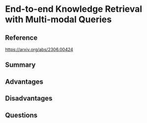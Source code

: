 # End-to-end Knowledge Retrieval with Multi-modal Queries
## Reference

https://arxiv.org/abs/2306.00424

## Summary

## Advantages

## Disadvantages

## Questions
